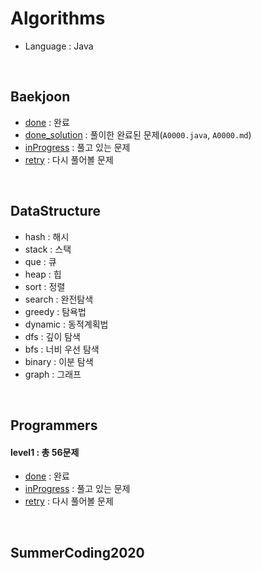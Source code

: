﻿# Algorithms
 - Language : Java
 
 <br>

## Baekjoon
- [done](https://github.com/GDana/Algorithms/tree/master/Baekjoon/src/done) : 완료
- [done_solution](https://github.com/GDana/Algorithms/tree/master/Baekjoon/src/done_solution) : 풀이한 완료된 문제(`A0000.java`, `A0000.md`)
- [inProgress](https://github.com/GDana/Algorithms/tree/master/Baekjoon/src/inProgress) : 풀고 있는 문제
- [retry](https://github.com/GDana/Algorithms/tree/master/Baekjoon/src/retry) : 다시 풀어볼 문제

<br>

## DataStructure
- hash : 해시 
- stack : 스택
- que : 큐 
- heap : 힙 
- sort : 정렬
- search : 완전탐색 
- greedy : 탐욕법 
- dynamic : 동적계획법 
- dfs : 깊이 탐색
- bfs : 너비 우선 탐색 
- binary : 이분 탐색 
- graph : 그래프 

<br>

## Programmers
#### level1 : 총 56문제
  - [done](https://github.com/GDana/Algorithms/tree/master/Programmers/src/level1/done) : 완료
  - [inProgress](#) : 풀고 있는 문제
  - [retry](#) : 다시 풀어볼 문제

<br>

## SummerCoding2020



